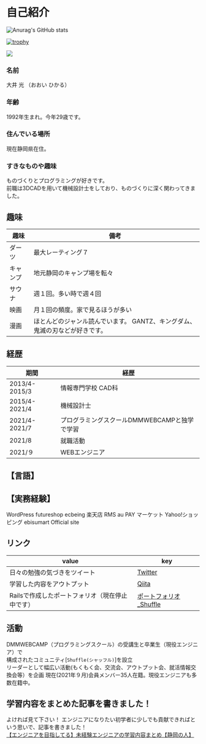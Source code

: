 # 自己紹介
![Anurag's GitHub stats](https://github-readme-stats.vercel.app/api?username=hikaru-webcamp&show_icons=true&theme=dark)  

[![trophy](https://github-profile-trophy.vercel.app/?username=hikaru-webcamp&theme=onedark)](https://github.com/ryo-ma/github-profile-trophy)

![](https://github-profile-summary-cards.vercel.app/api/cards/profile-details?username=hikaru-webcamp&theme=monokai)

### 名前  
大井 光 （おおい ひかる）
### 年齢  
1992年生まれ。今年29歳です。  

### 住んでいる場所  
現在静岡県在住。

### すきなものや趣味
ものづくりとプログラミングが好きです。  
前職は3DCADを用いて機械設計士をしており、ものづくりに深く関わってきました。  
## 趣味
|  趣味  |  備考  |
| ---- | ---- |
|  ダーツ |最大レーティング７|
|  キャンプ  |地元静岡のキャンプ場を転々|
|  サウナ |週１回。多い時で週４回|
|  映画  |月１回の頻度。家で見るほうが多い|
|  漫画  |ほとんどのジャンル読んでいます。 GANTZ、キングダム、鬼滅の刃などが好きです。|

## 経歴
|  期間  |  経歴  |
| ---- | ---- |
|  2013/4-2015/3  |情報専門学校 CAD科|
|  2015/4-2021/4  |機械設計士|
|  2021/4-2021/7  |プログラミングスクールDMMWEBCAMPと独学で学習|
|  2021/8  |就職活動 |
|  2021/９  |WEBエンジニア|

## 【言語】


## 【実務経験】
WordPress 
futureshop 
ecbeing 
楽天店 RMS 
au PAY マーケット 
Yahoo!ショッピング 
ebisumart 
Official site 

## リンク
| value  |  key  |
| ---- | ---- |
|  日々の勉強の気づきをツイート  |[Twitter](https://twitter.com/utyuzinpro)  |
|  学習した内容をアウトプット  |[Qiita](https://qiita.com/skyvader0524)  |
|  Railsで作成したポートフォリオ（現在停止中です）  |[ポートフォリオ_Shuffle](https://github.com/hikaru-webcamp/PF_Shuffle)

## 活動
DMMWEBCAMP（プログラミングスクール）の受講生と卒業生（現役エンジニア）で  
構成されたコミュニティ[`Shuffle(シャッフル)`]を設立    
リーダーとして幅広い活動(もくもく会、交流会、アウトプット会、就活情報交換会等）を企画 
現在(2021年９月)会員メンバー35人在籍。現役エンジニアも多数在籍中。 

## 学習内容をまとめた記事を書きました！
よければ見て下さい！
エンジニアになりたい初学者に少しでも貢献できればという思いで、記事を書きました！  
[【エンジニアを目指してる】未経験エンジニアの学習内容まとめ【静岡の人】](https://qiita.com/skyvader0ざ524/items/afb9a380f523fb003ea7)



